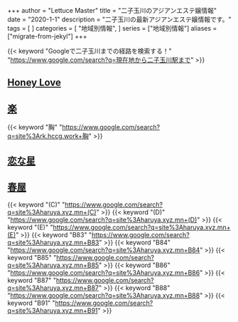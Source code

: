 +++
author = "Lettuce Master"
title = "二子玉川のアジアンエステ嬢情報"
date = "2020-1-1"
description = "二子玉川の最新アジアンエステ嬢情報です。"
tags = [
]
categories = [
    "地域別情報",
]
series = ["地域別情報"]
aliases = ["migrate-from-jekyl"]
+++

{{< keyword "Googleで二子玉川までの経路を検索する！" "https://www.google.com/search?q=現在地から二子玉川駅まで" >}}

## [Honey Love](/page/bouncy.php?&bpae=GbhOt60Go1x7NpuvTdFr28hGXiF9%2FGuphZbfMZHt9yBkvvpE12DKiDpEmmfZyBXrH8g6G%2BVwpH0vDgidyfzn%2FK3neP1wGVfqx%2FuvJ2Y6v0VhqlHoqjcTXpbAx8JGiXsJg1HT8Zy1hRao71mUtTKQDdb5Uve96LvK18c7BUsYgMX1JG3z2vnE3Lowj5B5E%2FFxPqqoV%2Bz71z77%2FKG9zzRNqFKzEbaXugku1VX0zP%2BYSGUBb0StEDDbyB1mcNl5e%2BIwJUYHGcfrhpruUOpjNcYyGfTP1mjj8%2B9hMIpxjTX2wS7up4wKq2xxIrNdMZzU%2B8eNJGJ4o5sArR%2FL9S%2BAeAb9etU4lGqou6wX5zfaP0lPJ3fdpnwMXyuTGbEYmiUBiGu7Z40%2FALaA5%2Bicl4IyshiVhg%3D%3D&redirectType=meta)

## [楽](http://rk.hccg.work/)
{{< keyword "胸" "https://www.google.com/search?q=site%3Ark.hccg.work+胸" >}} 
## [恋な星](http://koihoshi.agomaj.com/)

## [春屋](https://haruya.xyz.mn/)
{{< keyword "(C)" "https://www.google.com/search?q=site%3Aharuya.xyz.mn+(C)" >}} {{< keyword "(D)" "https://www.google.com/search?q=site%3Aharuya.xyz.mn+(D)" >}} {{< keyword "(E)" "https://www.google.com/search?q=site%3Aharuya.xyz.mn+(E)" >}} {{< keyword "B83" "https://www.google.com/search?q=site%3Aharuya.xyz.mn+B83" >}} {{< keyword "B84" "https://www.google.com/search?q=site%3Aharuya.xyz.mn+B84" >}} {{< keyword "B85" "https://www.google.com/search?q=site%3Aharuya.xyz.mn+B85" >}} {{< keyword "B86" "https://www.google.com/search?q=site%3Aharuya.xyz.mn+B86" >}} {{< keyword "B87" "https://www.google.com/search?q=site%3Aharuya.xyz.mn+B87" >}} {{< keyword "B88" "https://www.google.com/search?q=site%3Aharuya.xyz.mn+B88" >}} {{< keyword "B91" "https://www.google.com/search?q=site%3Aharuya.xyz.mn+B91" >}} 
